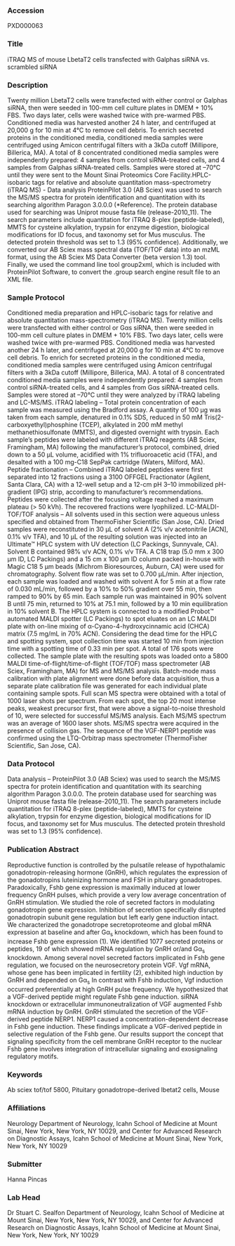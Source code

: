 ### Accession
PXD000063

### Title
iTRAQ MS of mouse LbetaT2 cells transfected with Galphas siRNA vs. scrambled siRNA

### Description
Twenty million LbetaT2 cells were transfected with either control or Galphas siRNA, then were seeded in 100-mm cell culture plates in DMEM + 10% FBS. Two days later, cells were washed twice with pre-warmed PBS. Conditioned media was harvested another 24 h later, and centrifuged at 20,000 g for 10 min at 4°C to remove cell debris. To enrich secreted proteins in the conditioned media, conditioned media samples were centrifuged using Amicon centrifugal filters with a 3kDa cutoff (Millipore, Billerica, MA). A total of 8 concentrated conditioned media samples were independently prepared: 4 samples from control siRNA-treated cells, and 4 samples from Galphas siRNA-treated cells. Samples were stored at –70°C until they were sent to the Mount Sinai Proteomics Core Facility.HPLC-isobaric tags for relative and absolute quantitation mass-spectrometry (iTRAQ MS) - Data analysis ProteinPilot 3.0 (AB Sciex) was used to search the MS/MS spectra for protein identification and quantitation with its searching algorithm Paragon 3.0.0.0 (*Reference). The protein database used for searching was Uniprot mouse fasta file (release-2010_11). The search parameters include quantitation for iTRAQ 8-plex (peptide-labeled), MMTS for cysteine alkylation, trypsin for enzyme digestion, biological modifications for ID focus, and taxonomy set for Mus musculus. The detected protein threshold was set to 1.3 (95% confidence). Additionally, we converted our AB Sciex mass spectral data (TOF/TOF data) into an mzML format, using the AB Sciex MS Data Converter (beta version 1.3) tool. Finally, we used the command line tool group2xml, which is included with ProteinPilot Software, to convert the .group search engine result file to an XML file.

### Sample Protocol
Conditioned media preparation and HPLC-isobaric tags for relative and absolute quantitation mass-spectrometry (iTRAQ MS). Twenty million cells were transfected with either control or Gαs siRNA, then were seeded in 100-mm cell culture plates in DMEM + 10% FBS. Two days later, cells were washed twice with pre-warmed PBS. Conditioned media was harvested another 24 h later, and centrifuged at 20,000 g for 10 min at 4°C to remove cell debris. To enrich for secreted proteins in the conditioned media, conditioned media samples were centrifuged using Amicon centrifugal filters with a 3kDa cutoff (Millipore, Billerica, MA). A total of 8 concentrated conditioned media samples were independently prepared: 4 samples from control siRNA-treated cells, and 4 samples from Gαs siRNA-treated cells. Samples were stored at –70°C until they were analyzed by iTRAQ labeling and LC-MS/MS. iTRAQ labeling – Total protein concentration of each sample was measured using the Bradford assay. A quantity of 100 µg was taken from each sample, denatured in 0.1% SDS, reduced in 50 mM Tris(2-carboxyethyl)phosphine (TCEP), alkylated in 200 mM methyl methanethiosulfonate (MMTS), and digested overnight with trypsin. Each sample’s peptides were labeled with different iTRAQ reagents (AB Sciex, Framingham, MA) following the manufacturer’s protocol, combined, dried down to a 50 µL volume, acidified with 1% trifluoroacetic acid (TFA), and desalted with a 100 mg-C18 SepPak cartridge (Waters, Milford, MA). Peptide fractionation – Combined iTRAQ labeled peptides were first separated into 12 fractions using a 3100 OFFGEL Fractionator (Agilent, Santa Clara, CA) with a 12-well setup and a 12-cm pH 3–10 immobilized pH-gradient (IPG) strip, according to manufacturer’s recommendations. Peptides were collected after the focusing voltage reached a maximum plateau (> 50 kVh). The recovered fractions were lyophilized. LC-MALDI-TOF/TOF analysis – All solvents used in this section were aqueous unless specified and obtained from ThermoFisher Scientific (San Jose, CA). Dried samples were reconstituted in 30 µL of solvent A (2% v/v acetonitrile [ACN], 0.1% v/v TFA), and 10 µL of the resulting solution was injected into an Ultimate™ HPLC system with UV detection (LC Packings, Sunnyvale, CA). Solvent B contained 98% v/v ACN, 0.1% v/v TFA. A C18 trap (5.0 mm x 300 µm ID, LC Packings) and a 15 cm x 100 µm ID column packed in-house with Magic C18 5 µm beads (Michrom Bioresources, Auburn, CA) were used for chromatography. Solvent flow rate was set to 0.700 µL/min. After injection, each sample was loaded and washed with solvent A for 5 min at a flow rate of 0.030 mL/min, followed by a 10% to 50% gradient over 55 min, then ramped to 90% by 65 min. Each sample run was maintained in 90% solvent B until 75 min, returned to 10% at 75.1 min, followed by a 10 min equilibration in 10% solvent B. The HPLC system is connected to a modified Probot™ automated MALDI spotter (LC Packings) to spot eluates on an LC MALDI plate with on-line mixing of α-Cyano-4-hydroxycinnamic acid (CHCA) matrix (7.5 mg/mL in 70% ACN). Considering the dead time for the HPLC and spotting system, spot collection time was started 10 min from injection time with a spotting time of 0.33 min per spot. A total of 176 spots were collected. The sample plate with the resulting spots was loaded onto a 5800 MALDI time-of-flight/time-of-flight (TOF/TOF) mass spectrometer (AB Sciex, Framingham, MA) for MS and MS/MS analysis. Batch-mode mass calibration with plate alignment were done before data acquisition, thus a separate plate calibration file was generated for each individual plate containing sample spots. Full scan MS spectra were obtained with a total of 1000 laser shots per spectrum. From each spot, the top 20 most intense peaks, weakest precursor first, that were above a signal-to-noise threshold of 10, were selected for successful MS/MS analysis. Each MS/MS spectrum was an average of 1600 laser shots. MS/MS spectra were acquired in the presence of collision gas. The sequence of the VGF-NERP1 peptide was confirmed using the LTQ-Orbitrap mass spectrometer (ThermoFisher Scientific, San Jose, CA).

### Data Protocol
Data analysis – ProteinPilot 3.0 (AB Sciex) was used to search the MS/MS spectra for protein identification and quantitation with its searching algorithm Paragon 3.0.0.0. The protein database used for searching was Uniprot mouse fasta file (release-2010_11). The search parameters include quantitation for iTRAQ 8-plex (peptide-labeled), MMTS for cysteine alkylation, trypsin for enzyme digestion, biological modifications for ID focus, and taxonomy set for Mus musculus. The detected protein threshold was set to 1.3 (95% confidence).

### Publication Abstract
Reproductive function is controlled by the pulsatile release of hypothalamic gonadotropin-releasing hormone (GnRH), which regulates the expression of the gonadotropins luteinizing hormone and FSH in pituitary gonadotropes. Paradoxically, Fshb gene expression is maximally induced at lower frequency GnRH pulses, which provide a very low average concentration of GnRH stimulation. We studied the role of secreted factors in modulating gonadotropin gene expression. Inhibition of secretion specifically disrupted gonadotropin subunit gene regulation but left early gene induction intact. We characterized the gonadotrope secretoproteome and global mRNA expression at baseline and after G&#x3b1;<sub>s</sub> knockdown, which has been found to increase Fshb gene expression (1). We identified 1077 secreted proteins or peptides, 19 of which showed mRNA regulation by GnRH or/and G&#x3b1;<sub>s</sub> knockdown. Among several novel secreted factors implicated in Fshb gene regulation, we focused on the neurosecretory protein VGF. Vgf mRNA, whose gene has been implicated in fertility (2), exhibited high induction by GnRH and depended on G&#x3b1;<sub>s</sub> In contrast with Fshb induction, Vgf induction occurred preferentially at high GnRH pulse frequency. We hypothesized that a VGF-derived peptide might regulate Fshb gene induction. siRNA knockdown or extracellular immunoneutralization of VGF augmented Fshb mRNA induction by GnRH. GnRH stimulated the secretion of the VGF-derived peptide NERP1. NERP1 caused a concentration-dependent decrease in Fshb gene induction. These findings implicate a VGF-derived peptide in selective regulation of the Fshb gene. Our results support the concept that signaling specificity from the cell membrane GnRH receptor to the nuclear Fshb gene involves integration of intracellular signaling and exosignaling regulatory motifs.

### Keywords
Ab sciex tof/tof 5800, Pituitary gonadotrope-derived lbetat2 cells, Mouse

### Affiliations
Neurology
Department of Neurology, Icahn School of Medicine at Mount Sinai, New York, New York, NY 10029, and Center for Advanced Research on Diagnostic Assays, Icahn School of Medicine at Mount Sinai, New York, New York, NY 10029

### Submitter
Hanna Pincas

### Lab Head
Dr Stuart C. Sealfon
Department of Neurology, Icahn School of Medicine at Mount Sinai, New York, New York, NY 10029, and Center for Advanced Research on Diagnostic Assays, Icahn School of Medicine at Mount Sinai, New York, New York, NY 10029


